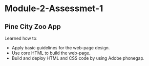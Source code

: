 # Module-2-Assessmet-1

## Pine City Zoo App

Learned how to:
- Apply basic guidelines for the web-page design.
- Use core HTML to build the web-page.
- Build and deploy HTML and CSS code by using Adobe phonegap. 

